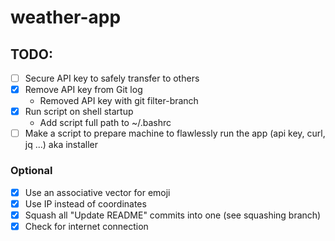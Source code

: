 # weather-app

## TODO:
- [ ] Secure API key to safely transfer to others
- [x] Remove API key from Git log
    - Removed API key with git filter-branch
- [x] Run script on shell startup
    - Add script full path to ~/.bashrc 
- [ ] Make a script to prepare machine to flawlessly run the app (api key, curl, jq ...) aka installer

### Optional
- [x]  Use an associative vector for emoji
- [x]  Use IP instead of coordinates
- [x]  Squash all "Update README" commits into one (see squashing branch)
- [x]  Check for internet connection
